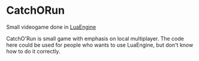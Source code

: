 # CatchORun
Small videogame done in [LuaEngine](https://github.com/Enter1he/Lua-Engine)

CatchO'Run is small game with emphasis on local multiplayer. The code here could be used for people who wants to use LuaEngine, but don't know how to do it correctly.
